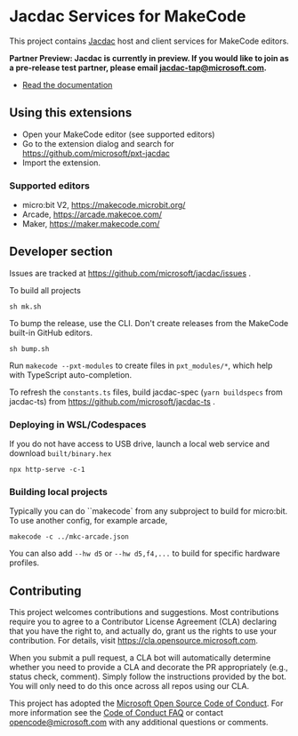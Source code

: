 # Jacdac Services for MakeCode

This project contains [Jacdac](https://aka.ms/jacdac) host and client services for MakeCode editors.

**Partner Preview: Jacdac is currently in preview. If you would like to join as a pre-release test partner, please email jacdac-tap@microsoft.com.**

* [Read the documentation](https://microsoft.github.io/jacdac-docs/clients/makecode/)

## Using this extensions

-   Open your MakeCode editor (see supported editors)
-   Go to the extension dialog and search for https://github.com/microsoft/pxt-jacdac
-   Import the extension.

### Supported editors

-   micro:bit V2, https://makecode.microbit.org/
-   Arcade, https://arcade.makecoe.com/
-   Maker, https://maker.makecode.com/

## Developer section

Issues are tracked at https://github.com/microsoft/jacdac/issues .

To build all projects

```
sh mk.sh
```

To bump the release, use the CLI. Don't create releases from the MakeCode built-in GitHub editors.

```
sh bump.sh
```

Run `makecode --pxt-modules` to create files in `pxt_modules/*`, which help with TypeScript auto-completion.

To refresh the `constants.ts` files, build jacdac-spec (`yarn buildspecs` from jacdac-ts) from https://github.com/microsoft/jacdac-ts .

### Deploying in WSL/Codespaces

If you do not have access to USB drive, launch a local web service and download `built/binary.hex`

```
npx http-serve -c-1
```

### Building local projects

Typically you can do ``makecode` from any subproject to build for micro:bit. To use another config, for example arcade,

```
makecode -c ../mkc-arcade.json
```

You can also add `--hw d5` or `--hw d5,f4,...` to build for specific hardware profiles.

## Contributing

This project welcomes contributions and suggestions. Most contributions require you to agree to a
Contributor License Agreement (CLA) declaring that you have the right to, and actually do, grant us
the rights to use your contribution. For details, visit https://cla.opensource.microsoft.com.

When you submit a pull request, a CLA bot will automatically determine whether you need to provide
a CLA and decorate the PR appropriately (e.g., status check, comment). Simply follow the instructions
provided by the bot. You will only need to do this once across all repos using our CLA.

This project has adopted the [Microsoft Open Source Code of Conduct](https://opensource.microsoft.com/codeofconduct/).
For more information see the [Code of Conduct FAQ](https://opensource.microsoft.com/codeofconduct/faq/) or
contact [opencode@microsoft.com](mailto:opencode@microsoft.com) with any additional questions or comments.
